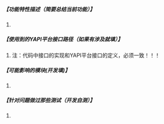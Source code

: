 ##### 【功能特性描述（简要总结当前功能）】  
1. 

##### 【使用到的YAPI平台接口路径（如果有涉及就填）】
1. 注：代码中接口的实现和YAPI平台接口的定义，必须一致！！！


##### 【可能影响的模块(开发填)】
1. 

##### 【针对问题做过那些测试（开发自测）】
1. 
